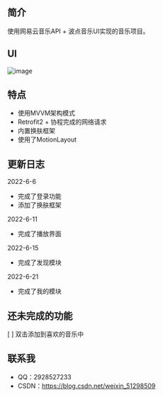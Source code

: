 ## 简介

使用网易云音乐API + 波点音乐UI实现的音乐项目。

## UI
![image](xxx.png)

## 特点
* 使用MVVM架构模式
* Retrofit2 + 协程完成的网络请求
* 内置换肤框架
* 使用了MotionLayout

## 更新日志

2022-6-6
* 完成了登录功能
* 添加了换肤框架

2022-6-11
* 完成了播放界面

2022-6-15
* 完成了发现模块

2022-6-21
* 完成了我的模块

## 还未完成的功能

[ ] 双击添加到喜欢的音乐中


## 联系我

* QQ：2928527233
* CSDN：https://blog.csdn.net/weixin_51298509

